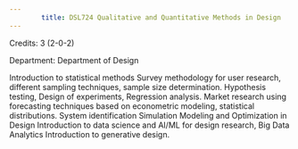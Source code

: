 ```yaml
---
        title: DSL724 Qualitative and Quantitative Methods in Design
---
```

Credits: 3 (2-0-2)

Department: Department of Design

Introduction to statistical methods Survey methodology for user research, different sampling techniques, sample size determination. Hypothesis testing, Design of experiments, Regression analysis. Market research using forecasting techniques based on econometric modeling, statistical distributions. System identification Simulation Modeling and Optimization in Design Introduction to data science and AI/ML for design research, Big Data Analytics Introduction to generative design.